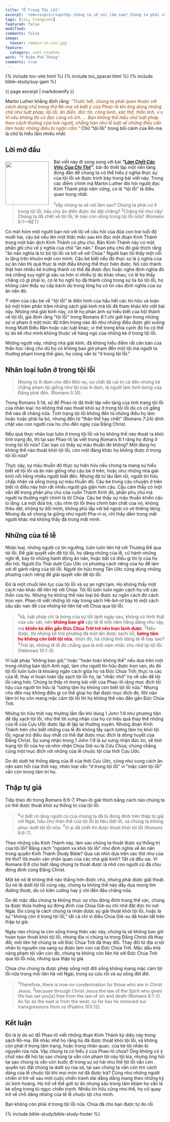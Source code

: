 ```yaml
---
title: "Ở Trong Tội Lỗi"
excerpt: '<em><sup>1</sup>Vậy chúng ta sẽ nói làm sao? Chúng ta phải cứ ở trong tội lỗi, hầu cho ân điển được dư dật chăng?  <sup>2</sup>Chẳng hề như vậy! Chúng ta đã chết về tội lỗi, lẽ nào còn sống trong tội lỗi nữa? (Romans<span style="color: rgba(0,0,0,0);">_</span>6:1&mdash;NET)</em>.'
tags: [sin, tiengviet]
featured: false
modified:
comments: false
image: 
  teaser: remain-in-sin.jpg
feature:
  category: viet-studies
work: "Ý Niệm Phổ Thông"
comments: true
---
```


{% include toc-viet.html %}
{% include toc_spacer.html %}
{% include bible-study/suy-gam %}

{{ page.excerpt | markdownify }}

Martin Luther khẳng định rằng: <span style="color: #8e4503;"><em>"Trước hết, chúng ta phải quen thuộc với cách dùng chữ trong thơ Rô-ma và biết ý của Phao-lô khi ông dùng những chữ như luật pháp, tội lỗi, ân điển, đức tin, công bình, xác thịt, thần linh, v.v. Vì nếu không thì có đọc cũng vô ích. ... Bạn không thể hiểu chữ luật pháp theo cách thường của loài người, chẳng hạn như lề luật về những điều cần làm hoặc những điều bị ngăn cấm."</em></span> Chữ "tội lỗi" trong bối cảnh của Rô-ma là chữ bị hiểu lầm nhiều nhất.

## Lời mở đầu

<div>
<p>
<img alt src="{{ site.url }}/assets/images/remain-in-sin.jpg" style="border: 1px solid #cccccc; margin: 7px 15px 0px 0px; max-width: 100%; height: 136px; padding: 0px; float: left;">
Bài viết này đi song song với bài <em><strong>"<a href="{{ site.url }}/hoc-kinh-thanh/suy-gam/lam-cho-chet-cac-viec-cua-chi-the/">Làm Chết Các Việc Của Chi Thể</a>"</strong></em>, bài đó thiết lập một nền tảng đúng đắn để chúng ta có thể hiểu ý nghĩa thực sự của tội lỗi sẽ được trình bày trong bài viết này. Trong các điểm chính mà Martin Luther đòi hỏi người đọc Kinh Thánh phải nắm vững, có lẽ "tội lỗi" là điều quan trọng nhất.
</p>

</div>
<!-- ##################### PLACEHOLDER ###################-->

> <sup>1</sup>Vậy chúng ta sẽ nói làm sao? Chúng ta phải cứ ở trong tội lỗi, hầu cho ân điển được dư dật chăng?  <sup>2</sup>Chẳng hề như vậy! Chúng ta đã chết về tội lỗi, lẽ nào còn sống trong tội lỗi nữa? (Romans 6:1&mdash;NET)

Có một hôm một người bạn nói với tôi về câu hỏi của đứa con trai tuổi độ mười hai, cậu bé nêu lên một thắc mắc sau khi đọc một đoạn Kinh Thánh trong một bản dịch Kinh Thánh có phụ chú. Bản Kinh Thánh này có một phần ghi chú về ý nghĩa của chữ "ăn năn." Đoạn phụ chú đó giải thích rằng "ăn năn nghĩa là từ bỏ tội lỗi và trở về với Chúa." Người bạn tôi thấy một nỗi lo lắng trên khuôn mặt con mình. Cậu bé biết nếu đó thực sự là ý nghĩa của sự ăn năn thì quả thực là một điều không thể thực hiện được. Nó còn thành thật hơn nhiều kẻ trưởng thành có thể đã được đọc hoặc nghe định nghĩa đó mà chẳng suy nghĩ gì sâu xa hơn vì nhiều lý do khác nhau; có lẽ họ thấy chẳng có gì phải lo, có lẽ họ nghĩ họ đã thành công trong sự lìa bỏ tội lỗi, họ không cảm thấy sự cấp bách dù trong lòng họ có tin vào định nghĩa của sự ăn năn đó.

Ý niệm của cậu bé về "tội lỗi" là điển hình của hầu hết các tín hữu và toàn bộ một trăm phần trăm những sách giải kinh mà tôi đã tham khảo khi viết bài này. Những nhà giải kinh này, có lẽ họ phản ảnh sự hiểu biết của hội thánh về tội lỗi, giả định rằng "tội lỗi" trong Romans 6:1 chỉ giới hạn trong những sự vi phạm ở một mức độ trầm trọng nào đó như những điều được ghi xuống trong Mười Điều Răn hoặc các luật khác; vì thế trong khía cạnh đó họ có thể tự do kể như mình không thuộc về hàng ngũ của những kẻ ở trong tội lỗi.

Những người này, những nhà giải kinh, đã không hiểu điểm rất căn bản của thần học rằng cho dù họ có không bao giờ phạm đến một tội mà người ta thường phạm trong thế gian, họ cũng vẫn bị "ở trong tội lỗi."

## Nhân loại luôn ở trong tội lỗi

> Nhưng từ A-đam cho đến Môi-se, sự chết đã cai trị cả đến những kẻ chẳng phạm tội giống như tội của A-đam, là người làm hình bóng của Ðấng phải đến. (Romans 5:14).

Trong Romans 5:14, sứ đồ Phao-lô đã thiết lập nền tảng của tình trạng tội lỗi của nhân loại: họ không thể nào thoát khỏi sự ở trong tội lỗi dù có cố gắng thế nào đi chăng nữa. Tình trạng tội lỗi không đến từ những điều họ làm hoặc hoặc phải lìa bỏ, nhưng đến từ "thân thể hay chết" (Romans 7:24) dính chặt vào con người của họ cho đến ngày của Đấng Christ.

Nếu quả thực nhân loại luôn ở trong tội lỗi và họ không thể nào thoát ra khỏi tình trạng đó, thì tại sao Phao-lô lại viết trong Romans 6:1 rằng họ đừng ở trong tội lỗi nữa? Các bạn có thấy sự mâu thuẫn đó không? Một đàng họ không thể nào thoát khỏi tội lỗi, còn một đàng khác họ không được ở trong tội lỗi nữa?

Thực vậy, sự mâu thuẫn đó thực sự hiện hữu nếu chúng ta mang sự hiểu biết về tội lỗi và ăn năn giống như cậu bé ở trên, hoặc như những nhà giải kinh nổi tiếng nhiều người biết đến. Nhưng đã từ lâu lắm rồi, người tín hữu chấp nhận và sống trong sự mâu thuẫn đó. Cậu bé trong câu chuyện ở trên biết rõ điều này hơn rất nhiều người già giặn hơn cậu. Cậu cảm thấy có một vấn đề trong phần phụ chú của cuốn Thánh Kinh đó, phần phụ chú mà người ta thường nghĩ chính là lời Chúa. Cậu bé thấy sự mâu thuẫn khiến cậu lo lắng. Là một đứa trẻ, cậu nhìn tội lỗi theo chính bản chất của nó, không thêu dệt, không tự dối mình, không phủ lấp với bề ngoài có vẻ thiêng liêng. Nhưng đa số chúng ta giống như người Pha-ri-si, chỉ thấy dằm trong mắt người khác mà không thấy đà trong mắt mình.

## Những của tế lễ

Nhân loại, những người có tín ngưỡng, luôn luôn liên hệ với Thượng Đế qua tội lỗi. Để giải quyết vấn đề tội lỗi, họ dâng những của lễ, cử hành những nghi lễ, bày tỏ những hành động ăn năn, hoặc bất cứ điều gì tín lý của họ đòi hỏi. Người Do Thái dưới Cựu Ước có phương cách riêng của họ để làm vơi đi gánh nặng của tội lỗi. Người tín hữu trong Tân Ước cũng dùng những phương cách riêng để giải quyết vấn đề tội lỗi.

Đó là một chuỗi liên tục của tội lỗi và sự an nghỉ tạm. Họ không thấy một cách nào khác để liên hệ với Chúa. Tội lỗi luôn luôn ngăn cách họ với các thần của họ. Nhưng họ không thể nào loại bỏ được sự ngăn cách đó cách trọn vẹn. Phao-lô viết những lời này trong sách Hê-bơ-rơ bày tỏ một cách sâu sắc nan đề của những kẻ liên hệ với Chúa qua tội lỗi:

> <sup>1</sup>Vả, luật pháp chỉ là bóng của sự tốt lành ngày sau, không có hình thật của các vật, nên <strong><span style="color: #d30015;">không bao giờ</span></strong> cậy tế lễ mỗi năm hằng dâng như vậy, mà <strong><span style="color: #d30015;">khiến kẻ đến gần Ðức Chúa Trời trở nên trọn lành được</span></strong>.  <sup>2</sup>Nếu được, thì những kẻ thờ phượng đã một lần được sạch rồi, <strong><span style="color: #d30015;">lương tâm họ không còn biết tội nữa</span></strong>, nhơn đó, há chẳng thôi dâng tế lễ hay sao?  <sup>3</sup>Trái lại, những tế lễ đó chẳng qua là mỗi năm nhắc cho nhớ lại tội lỗi. (Hebrews 10:1-3).

Vì luật pháp "không bao giờ," hoặc "hoàn toàn không thể" nếu dựa trên một trong những bản dịch Anh ngữ, làm cho người tín hữu được trọn vẹn, do đó tội lỗi luôn luôn là khoảng ngăn cách giữa họ và Đức Chúa Trời; thực ra các của lễ, thay vì hoàn toàn tẩy sạch tội lỗi họ, lại "nhắc nhở" họ về vấn đề tội lỗi càng hơn. Chúng ta thấy rõ trong bài viết của Phao-lô rằng mục đích tối hậu của người tín hữu là "lương tâm họ không còn biết tội lỗi nữa." Nhưng cho đến nay không điều gì có thể giúp họ đạt được mục đích đó. Khi nào tâm trí họ còn mang mặc cảm tội lỗi thì họ không thể nào đến gần Đức Chúa Trời.

Những tín hữu thời nay thường lầm lẫn khi dùng 1 John 1:9 như phương tiện để tẩy sạch tội lỗi, như thể lời xưng nhận của họ có hiệu quả thay thể những của lễ của Cựu Ước được lập đi lập lại thường xuyên. Nhưng đoạn Kinh Thánh trên cho biết những của lễ đó không tẩy sạch lương tâm họ khỏi tội lỗi; ngoại trừ  điều duy nhất có thể đạt được mục đích là dòng huyết của Đấng Christ. Sự xưng nhận trong 1 John 1:9 là sự xưng nhận đức tin, về tình trạng tội lỗi của họ và nhìn nhận Chúa Giê-su là Cứu Chúa; chúng chẳng cùng một mục đích với những của lễ chuộc tội của thời Cựu Ước.

Do đó dưới hệ thống dâng của lễ của thời Cựu Ước, cũng như cung cách ăn năn sám hối của thời nay, nhân loại vẫn "ở trong tội lỗi" vì "mặc cảm tội lỗi" vẫn còn trong tâm trí họ.

## Thập tự giá

Tiếp theo đó trong Romans 6:6-7, Phao-lô giải thích bằng cách nào chúng ta có thể được thoát khỏi sự thống trị của tội lỗi.

> <sup>6</sup>vì biết rõ rằng người cũ của chúng ta đã bị đóng đinh trên thập tự giá với Ngài, hầu cho thân thể của tội lỗi bị tiêu diệt đi, và chúng ta không phục dưới tội lỗi nữa.  <sup>7</sup>Vì ai đã chết thì được thoát khỏi tội lỗi (Romans 6:6-7).

Theo những câu Kinh Thánh này, làm sao chúng ta thoát được sự thống trị của tội lỗi? Bằng cách "ngoảnh xa khỏi tội lỗi" như định nghĩa về ăn năn trong quyển Kinh Thánh Study Bible? Qua cái nhìn dựa trên xác thịt như của trẻ thơ? Và muôn vàn nhãn quan của các nhà giải kinh? Tất cả đều sai. Vì Romans 6:6 cho biết rằng chúng ta thoát được là nhờ con người cũ đã chịu đóng đinh cùng Đấng Christ.

Một kẻ nô lệ không thể nào thắng hơn được chủ, nhưng phải được giải thoát. Sự nô lệ dưới tội lỗi cũng vậy, chúng ta không thể nào dẫy dụa mong tìm đường thoát, dù có kiên cường hay ý chí đến đâu chăng nữa.

Do đó mặc dầu chúng ta không thực sự chịu đóng đinh trong thể xác, chúng ta được thừa hưởng sự đóng đinh của Chúa Giê-su chỉ nhờ đặt đức tin nơi Ngài. Đó cũng là cách chúng ta nhận được sự giải thoát khỏi tội lỗi, hoặc là sự "không còn ở trong tội lỗi," tất cả chỉ vì điều Chúa Giê-su đã hoàn tất trên thập tự giá.

Ngày nào chúng ta còn sống trong thân xác này, chúng ta sẽ không bao giờ hoàn toàn thoát khỏi tội lỗi, nhưng địa vị chúng ta trong Đấng Christ đã thay đổi, mối liên hệ chúng ta với Đức Chúa Trời đã thay đổi. Thay đổi từ địa vị tội nhân bị nguyền rủa sang sự được làm con cái Đức Chúa Trời. Mặc dầu khả năng phạm tội vẫn còn đó, chúng ta không còn liên hệ với Đức Chúa Trời qua tội lỗi nữa, nhưng qua thập tự giá.

Chúa cho chúng ta được phép sống một đời sống không mang mặc cảm tội lỗi nữa trong mối liên hệ với Ngài, trong sự cứu rỗi và sự sống đời đời.

> <sup>1</sup>Therefore, there is now no condemnation for those who are in Christ Jesus, <sup>2</sup>because through Christ Jesus the law of the Spirit who gives life has set you[a] free from the law of sin and death (Romans 8:1-2).<br />
As far as the east is from the west, so far has he removed our transgressions from us (Psalms 103:12).

## Kết luận

Đó là lý do sứ đồ Phao-lô viết những đoạn Kinh Thánh kỳ diệu này trong sách Rô-ma. Để nhắc nhở họ rằng họ đã được thoát khỏi tội lỗi, và không còn phải ở trong tâm trạng, hoặc trong nhãn quan, của kẻ tội nhân bị nguyền rủa nữa. Vậy chúng ta có hiểu ý của Phao-lô chưa? Ông không có ý chút nào để hỏi tại sao chúng ta vẫn còn phạm tội này tội kia, nhưng ông hỏi tại sao chúng ta vẫn còn bước đi trong sự sợ hãi như thể tội lỗi vẫn còn quyền lực đặt chúng ta dưới sự rủa xả, tại sao chúng ta vẫn còn tìm cách dâng của lễ chuộc tội khi mọi món nợ đã được trả? Cũng như những người chiến sĩ trở về sau một cuộc chiến tranh dài dằng dẵng mang theo những ký ức kinh hoàng. Họ trở về thế giới tự do nhưng sâu trong tâm khảm họ vẫn là kẻ sống trong tù ngục chiến tranh. Nhiều tín hữu cũng như thế, họ cứ quay trở về chỗ dâng những của tế lễ chuộc tội cho mình.

Bạn không còn phải ở trong tội lỗi nữa. Chúa đã cho bạn được tự do rồi.

{% include bible-study/bible-study-footer %}

